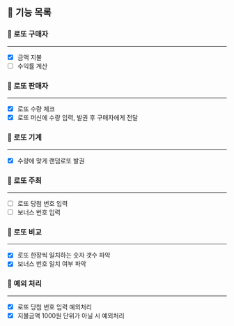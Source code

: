 ## 🚀 기능 목록

### 🔽 로또 구매자

***

- [x] 금액 지불
- [ ] 수익률 계산
  <br>

### 🔽 로또 판매자

***

- [x] 로또 수량 체크
- [x] 로또 머신에 수량 입력, 발권 후 구매자에게 전달
  <br>

### 🔽 로또 기계

***

- [x] 수량에 맞게 랜덤로또 발권
  <br>

### 🔽 로또 주최

***

- [ ] 로또 당첨 번호 입력
- [ ] 보너스 번호 입력
  <br>

### 🔽 로또 비교

***

- [x] 로또 한장씩 일치하는 숫자 갯수 파악
- [x] 보너스 번호 일치 여부 파악
  <br>

### 🔽 예외 처리

***

- [x] 로또 당첨 번호 입력 예외처리
- [x] 지불금액 1000원 단위가 아닐 시 예외처리
  <br>
